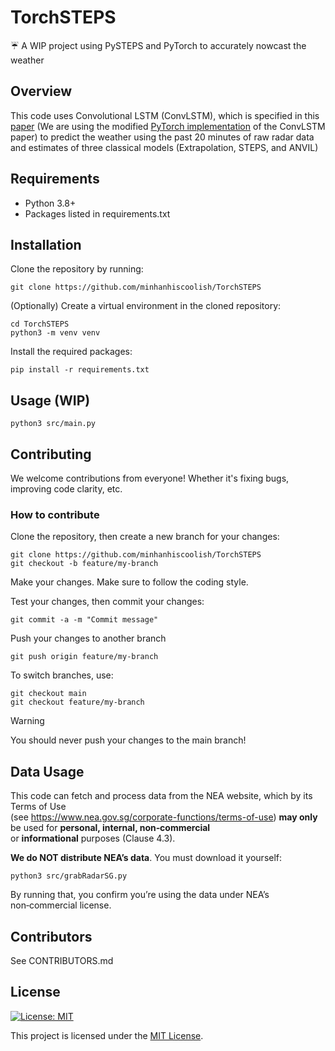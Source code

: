 # TorchSTEPS

☔ A WIP project using PySTEPS and PyTorch to accurately nowcast the weather

## Overview

This code uses Convolutional LSTM (ConvLSTM), which is specified in this [paper](https://arxiv.org/pdf/1506.04214v2) (We are using the modified [PyTorch implementation](https://github.com/ndrplz/ConvLSTM_pytorch) of the ConvLSTM paper) to predict the weather using the past 20 minutes of raw radar data and estimates of three classical models (Extrapolation, STEPS, and ANVIL)

## Requirements

- Python 3.8+
- Packages listed in requirements.txt

## Installation

Clone the repository by running:
```
git clone https://github.com/minhanhiscoolish/TorchSTEPS
```
(Optionally) Create a virtual environment in the cloned repository:
```
cd TorchSTEPS
python3 -m venv venv
```
Install the required packages:
```
pip install -r requirements.txt
```

## Usage (WIP)
```
python3 src/main.py
```
## Contributing

We welcome contributions from everyone! Whether it's fixing bugs, improving code clarity, etc.

### How to contribute

Clone the repository, then create a new branch for your changes:
```
git clone https://github.com/minhanhiscoolish/TorchSTEPS
git checkout -b feature/my-branch
```
Make your changes. Make sure to follow the coding style.

Test your changes, then commit your changes:
```
git commit -a -m "Commit message"
```
Push your changes to another branch
```
git push origin feature/my-branch
```
To switch branches, use:
```
git checkout main
git checkout feature/my-branch
```
> [!WARNING]
> You should never push your changes to the main branch!

## Data Usage
This code can fetch and process data from the NEA website, which by its Terms of Use  
(see https://www.nea.gov.sg/corporate-functions/terms-of-use) **may only** be used for **personal, internal, non‑commercial**  
or **informational** purposes (Clause 4.3).

**We do NOT distribute NEA’s data**. You must download it yourself:
```
python3 src/grabRadarSG.py
```
By running that, you confirm you’re using the data under NEA’s non‑commercial license.

## Contributors

See CONTRIBUTORS.md

## License
[![License: MIT](https://img.shields.io/badge/License-MIT-yellow.svg)](./LICENSE)

This project is licensed under the [MIT License](./LICENSE).



